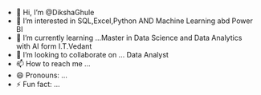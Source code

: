 - 👋 Hi, I’m @DikshaGhule
- 👀 I’m interested in  SQL,Excel,Python AND Machine Learning abd Power BI
- 🌱 I’m currently learning ...Master in Data Science and Data Analytics with AI form I.T.Vedant
- 💞️ I’m looking to collaborate on ... Data Analyst 
- 📫 How to reach me ...
- 😄 Pronouns: ...
- ⚡ Fun fact: ...

<!---
DikshaGhule/DikshaGhule is a ✨ special ✨ repository because its `README.md` (this file) appears on your GitHub profile.
You can click the Preview link to take a look at your changes.
--->
